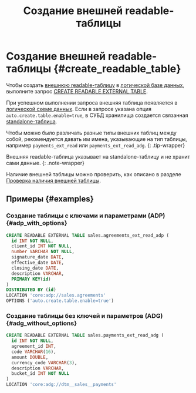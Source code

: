 ﻿---
layout: default
title: Создание внешней readable-таблицы
nav_order: 12.3
grand_parent: Работа с системой
parent: Управление схемой данных
has_children: false
has_toc: false
---

# Создание внешней readable-таблицы {#create_readable_table}

Чтобы создать [внешнюю readable-таблицу](../../../overview/main_concepts/external_table/external_table.md#readable_table) 
в [логической базе данных](../../../overview/main_concepts/logical_db/logical_db.md), 
выполните запрос [CREATE READABLE EXTERNAL TABLE](../../../reference/sql_plus_requests/CREATE_READABLE_EXTERNAL_TABLE/CREATE_READABLE_EXTERNAL_TABLE.md). 

При успешном выполнении запроса внешняя таблица появляется в 
[логической схеме данных](../../../overview/main_concepts/logical_schema/logical_schema.md). Если в запросе указана
опция `auto.create.table.enable=true`, в СУБД хранилища создается связанная 
[standalone-таблица](../../../overview/main_concepts/standalone_table/standalone_table.md).

Чтобы можно было различать разные типы внешних таблиц между собой, рекомендуется давать им имена, указывающие на тип
таблицы, например `payments_ext_read` или `payments_ext_read_adg`.
{: .tip-wrapper}

Внешняя readable-таблица указывает на standalone-таблицу и не хранит сами данные.
{: .note-wrapper}

Наличие внешней таблицы можно проверить, как описано в разделе 
[Проверка наличия внешней таблицы](../entity_presence_check/entity_presence_check.md#ext_table_check).

## Примеры {#examples}

### Создание таблицы с ключами и параметрами (ADP) {#adp_with_options}

```sql
CREATE READABLE EXTERNAL TABLE sales.agreements_ext_read_adp (
  id INT NOT NULL,
  client_id INT NOT NULL,
  number VARCHAR NOT NULL,
  signature_date DATE,
  effective_date DATE,
  closing_date DATE,
  description VARCHAR,
  PRIMARY KEY(id)
)
DISTRIBUTED BY (id)
LOCATION 'core:adp://sales.agreements'
OPTIONS ('auto.create.table.enable=true')
```

### Создание таблицы без ключей и параметров (ADG) {#adg_without_options}

```sql
CREATE READABLE EXTERNAL TABLE sales.payments_ext_read_adg (
  id INT NOT NULL,
  agreement_id INT,
  code VARCHAR(16),
  amount DOUBLE,
  currency_code VARCHAR(3),
  description VARCHAR,
  bucket_id INT NOT NULL
)
LOCATION 'core:adg://dtm__sales__payments'
```